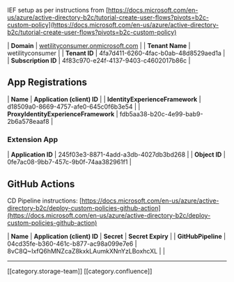 IEF setup as per instructions from [https://docs.microsoft.com/en-us/azure/active-directory-b2c/tutorial-create-user-flows?pivots=b2c-custom-policy](https://docs.microsoft.com/en-us/azure/active-directory-b2c/tutorial-create-user-flows?pivots=b2c-custom-policy)



|  **Domain**  | [wetilityconsumer.onmicrosoft.com](http://wetilityconsumer.onmicrosoft.com) | 
|  **Tenant Name**  | wetilityconsumer | 
|  **Tenant ID**  | 4fa7d411-6260-4fac-b0ab-48d8529aed1a | 
|  **Subscription ID**  | 4f83c970-e24f-4137-9403-c4602017b86c | 




## App Registrations


|  **Name**  |  **Application (client) ID**  | 
|  **IdentityExperienceFramework**  | d18509a0-8669-4757-afe0-645c0f6b3e54 | 
|  **ProxyIdentityExperienceFramework**  | fdb5aa38-b20c-4e99-bab9-2b6a578eaaf8 | 


### Extension App


|  **Application ID**  | 245f03e3-8871-4add-a3db-4027db3bd268 | 
|  **Object ID**  | 0fe7ac08-9bb7-457c-9b0f-74aa382961f1 | 


## GitHub Actions
CD Pipeline instructions: [https://docs.microsoft.com/en-us/azure/active-directory-b2c/deploy-custom-policies-github-action](https://docs.microsoft.com/en-us/azure/active-directory-b2c/deploy-custom-policies-github-action)



|  **Name**  |  **Application (client) ID**  |  **Secret**  |  **Secret Expiry**  | 
|  **GitHubPipeline**  | 04cd35fe-b360-461c-b877-ac98a099e7e6 | 8vC8Q~IxfQ6hMNZcaZ8kxkLAumkXNnYzLBoxhcXL |  | 





*****

[[category.storage-team]] 
[[category.confluence]] 
